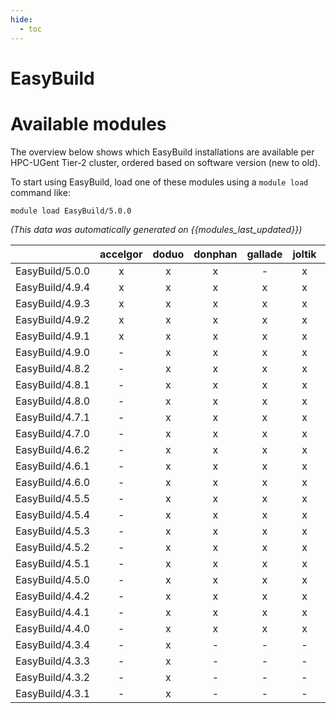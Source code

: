 ```yaml
---
hide:
  - toc
---
```


EasyBuild
=========

# Available modules


The overview below shows which EasyBuild installations are available per HPC-UGent Tier-2 cluster, ordered based on software version (new to old).

To start using EasyBuild, load one of these modules using a `module load` command like:

```shell
module load EasyBuild/5.0.0
```

*(This data was automatically generated on {{modules_last_updated}})*  

| |accelgor|doduo|donphan|gallade|joltik|litleo|shinx|
| :---: | :---: | :---: | :---: | :---: | :---: | :---: | :---: |
|EasyBuild/5.0.0|x|x|x|-|x|x|x|
|EasyBuild/4.9.4|x|x|x|x|x|x|x|
|EasyBuild/4.9.3|x|x|x|x|x|x|x|
|EasyBuild/4.9.2|x|x|x|x|x|x|x|
|EasyBuild/4.9.1|x|x|x|x|x|x|x|
|EasyBuild/4.9.0|-|x|x|x|x|-|-|
|EasyBuild/4.8.2|-|x|x|x|x|-|-|
|EasyBuild/4.8.1|-|x|x|x|x|-|-|
|EasyBuild/4.8.0|-|x|x|x|x|-|-|
|EasyBuild/4.7.1|-|x|x|x|x|-|-|
|EasyBuild/4.7.0|-|x|x|x|x|-|-|
|EasyBuild/4.6.2|-|x|x|x|x|-|-|
|EasyBuild/4.6.1|-|x|x|x|x|-|-|
|EasyBuild/4.6.0|-|x|x|x|x|-|-|
|EasyBuild/4.5.5|-|x|x|x|x|-|-|
|EasyBuild/4.5.4|-|x|x|x|x|-|-|
|EasyBuild/4.5.3|-|x|x|x|x|-|-|
|EasyBuild/4.5.2|-|x|x|x|x|-|-|
|EasyBuild/4.5.1|-|x|x|x|x|-|-|
|EasyBuild/4.5.0|-|x|x|x|x|-|-|
|EasyBuild/4.4.2|-|x|x|x|x|-|-|
|EasyBuild/4.4.1|-|x|x|x|x|-|-|
|EasyBuild/4.4.0|-|x|x|x|x|-|-|
|EasyBuild/4.3.4|-|x|-|-|-|-|-|
|EasyBuild/4.3.3|-|x|-|-|-|-|-|
|EasyBuild/4.3.2|-|x|-|-|-|-|-|
|EasyBuild/4.3.1|-|x|-|-|-|-|-|
